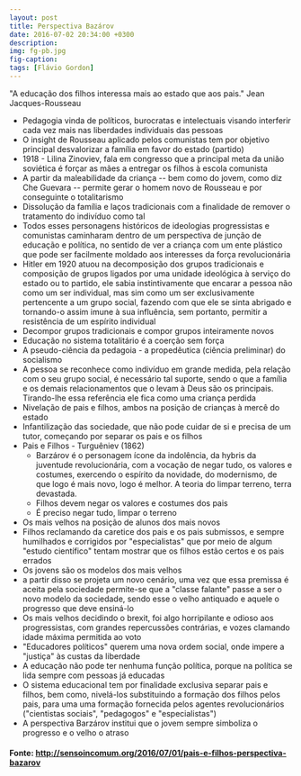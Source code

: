 ```yaml
---
layout: post
title: Perspectiva Bazárov
date: 2016-07-02 20:34:00 +0300
description: 
img: fg-pb.jpg
fig-caption: 
tags: [Flávio Gordon]
---
```


"A educação dos filhos interessa mais ao estado que aos pais." Jean Jacques-Rousseau

* Pedagogia vinda de políticos, burocratas e intelectuais visando interferir cada vez mais nas liberdades individuais das pessoas
* O insight de Rousseau aplicado pelos comunistas tem por objetivo principal desvalorizar a família em favor do estado (partido) 
* 1918 - Lilina Zinoviev, fala em congresso que a principal meta da união soviética é forçar as mães a entregar os filhos à escola comunista
* A partir da maleabilidade da criança -- bem como do jovem, como diz Che Guevara -- permite gerar o homem novo de Rousseau e por conseguinte o totalitarismo
* Dissolução da família e laços tradicionais com a finalidade de remover o tratamento do indivíduo como tal 
* Todos esses personagens históricos de ideologias progressistas e comunistas caminharam dentro de um perspectiva de junção de educação e política, no sentido de ver a criança com um ente plástico que pode ser facilmente moldado aos interesses da força revolucionária
* Hitler em 1920 atuou na decomposição dos grupos tradicionais e composição de grupos ligados por uma unidade ideológica à serviço do estado ou to partido, ele sabia instintivamente que encarar a pessoa não como um ser individual, mas sim como um ser exclusivamente pertencente a um grupo social, fazendo com que ele se sinta abrigado e tornando-o assim imune à sua influência, sem portanto, permitir a resistência de um espírito individual
* Decompor grupos tradicionais e compor grupos inteiramente novos
* Educação no sistema totalitário é a coerção sem força
* A pseudo-ciência da pedagoia - a propedêutica (ciência preliminar) do socialismo
* A pessoa se reconhece como indivíduo em grande medida, pela relação com o seu grupo social, é necessário tal suporte, sendo o que a família e os demais relacionamentos que o levam à Deus são os principais. Tirando-lhe essa referência ele fica como uma criança perdida
* Nivelação de pais e filhos, ambos na posição de crianças à mercê do estado
* Infantilização das sociedade, que não pode cuidar de si e precisa de um tutor, começando por separar os pais e os filhos
* Pais e Filhos - Turguêniev (1862) 
  * Barzárov é o personagem ícone da indolência, da hybris da juventude revolucionária, com a vocação de negar tudo, os valores e costumes, exercendo o espírito da novidade, do modernismo, de que logo é mais novo, logo é melhor. A teoria do limpar terreno, terra devastada.
  * Filhos devem negar os valores e costumes dos pais
  * É preciso negar tudo, limpar o terreno
* Os mais velhos na posição de alunos dos mais novos
* Filhos reclamando da caretice dos pais e os pais submissos, e sempre humilhados e corrigidos por "especialistas" que por meio de algum "estudo científico" tentam mostrar que os filhos estão certos e os pais errados
* Os jovens são os modelos dos mais velhos
* a partir disso se projeta um novo cenário, uma vez que essa premissa é aceita pela sociedade permite-se que a "classe falante" passe a ser o novo modelo da sociedade, sendo esse o velho antiquado e aquele o progresso que deve ensiná-lo
* Os mais velhos decidindo o brexit, foi algo horripilante e odioso aos progressistas, com grandes repercussões contrárias, e vozes clamando idade máxima permitida ao voto
* "Educadores políticos" querem uma nova ordem social, onde impere a "justiça" às custas da liberdade
* A educação não pode ter nenhuma função política, porque na política se lida sempre com pessoas já educadas
* O sistema educacional tem por finalidade exclusiva separar pais e filhos, bem como, nivelá-los substituindo a formação dos filhos pelos pais, para uma uma formação fornecida pelos agentes revolucionários ("cientistas sociais", "pedagogos" e "especialistas")
* A perspectiva Barzárov institui que o jovem sempre simboliza o progresso e o velho o atraso 

#### Fonte: http://sensoincomum.org/2016/07/01/pais-e-filhos-perspectiva-bazarov
